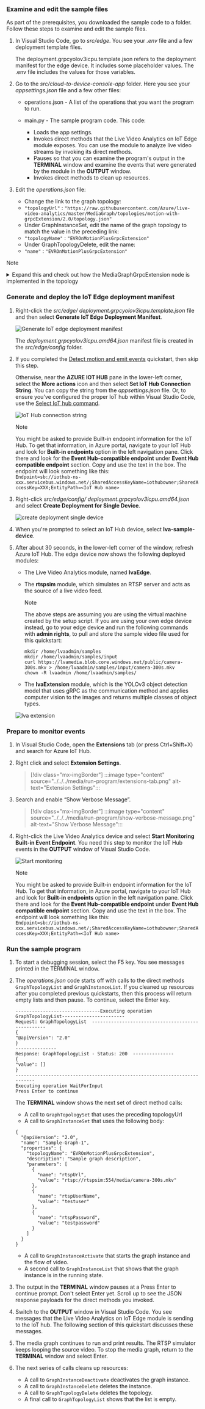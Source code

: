 ### Examine and edit the sample files

As part of the prerequisites, you downloaded the sample code to a folder. Follow these steps to examine and edit the sample files.

1. In Visual Studio Code, go to *src/edge*. You see your *.env* file and a few deployment template files.

    The deployment.grpcyolov3icpu.template.json refers to the deployment manifest for the edge device. It includes some placeholder values. The .env file includes the values for those variables.
1. Go to the *src/cloud-to-device-console-app* folder. Here you see your *appsettings.json* file and a few other files:
    
    * operations.json - A list of the operations that you want the program to run.
    * main.py - The sample program code. This code:

        * Loads the app settings.
        * Invokes direct methods that the Live Video Analytics on IoT Edge module exposes. You can use the module to analyze live video streams by invoking its direct methods.
        * Pauses so that you can examine the program's output in the **TERMINAL** window and examine the events that were generated by the module in the **OUTPUT** window.
        * Invokes direct methods to clean up resources.
1. Edit the *operations.json* file:
 
    * Change the link to the graph topology:
    * `"topologyUrl"` : `"https://raw.githubusercontent.com/Azure/live-video-analytics/master/MediaGraph/topologies/motion-with-grpcExtension/2.0/topology.json"`
    * Under GraphInstanceSet, edit the name of the graph topology to match the value in the preceding link:
    * `"topologyName"` : `"EVROnMotionPlusGrpcExtension"`
    * Under GraphTopologyDelete, edit the name:
    * `"name"` : `"EVROnMotionPlusGrpcExtension"`

> [!NOTE]
> <p>
> <details>
> <summary>Expand this and check out how the MediaGraphGrpcExtension node is implemented in the topology</summary>
> <pre><code>
> {
> 	"@type": "#Microsoft.Media.MediaGraphGrpcExtension",
> 	"name": "grpcExtension",
> 	"endpoint": {
> 		"@type": "#Microsoft.Media.MediaGraphUnsecuredEndpoint",
> 		"url": "${grpcExtensionAddress}",
> 		"credentials": {
> 			"@type": "#Microsoft.Media.MediaGraphUsernamePasswordCredentials",
> 			"username": "${grpcExtensionUserName}",
> 			"password": "${grpcExtensionPassword}"
> 		}
> 	},
> 	"dataTransfer": {
> 		"mode": "sharedMemory",
> 		"SharedMemorySizeMiB": "256"
> 	},
> 	"image": {
> 		"scale": {
> 			"mode": "${imageScaleMode}",
> 			"width": "${frameWidth}",
> 			"height": "${frameHeight}"
> 		},
> 		"format": {
> 			"@type": "#Microsoft.Media.MediaGraphImageFormatEncoded",
> 			"encoding": "${imageEncoding}",
> 			"quality": "${imageQuality}"
> 		}
> 	},
> 	"inputs": [
> 		{
> 			"nodeName": "motionDetection"
> 		}
> 	]
> }          
> </code></pre>
> </details>    
> </p>
    
### Generate and deploy the IoT Edge deployment manifest

1. Right-click the *src/edge/* *deployment.grpcyolov3icpu.template.json* file and then select **Generate IoT Edge Deployment Manifest**.

    ![Generate IoT edge deployment manifest](../../../media/quickstarts/generate-iot-edge-deployment-manifest-grpc.png)

    The *deployment.grpcyolov3icpu.amd64.json* manifest file is created in the *src/edge/config* folder.
1. If you completed the [Detect motion and emit events](../../../detect-motion-emit-events-quickstart.md) quickstart, then skip this step.

    Otherwise, near the **AZURE IOT HUB** pane in the lower-left corner, select the **More actions** icon and then select **Set IoT Hub Connection String**. You can copy the string from the *appsettings.json* file. Or, to ensure you've configured the proper IoT hub within Visual Studio Code, use the [Select IoT hub command](https://github.com/Microsoft/vscode-azure-iot-toolkit/wiki/Select-IoT-Hub).

    ![IoT Hub connection string](../../../media/quickstarts/iot-hub-connection-string-grpc.png)

    > [!NOTE]
    > You might be asked to provide Built-in endpoint information for the IoT Hub. To get that information, in Azure portal, navigate to your IoT Hub and look for **Built-in endpoints** option in the left navigation pane. Click there and look for the **Event Hub-compatible endpoint** under **Event Hub compatible endpoint** section. Copy and use the text in the box. The endpoint will look something like this:  
        ```
        Endpoint=sb://iothub-ns-xxx.servicebus.windows.net/;SharedAccessKeyName=iothubowner;SharedAccessKey=XXX;EntityPath=<IoT Hub name>
        ```

1. Right-click *src/edge/config/* *deployment.grpcyolov3icpu.amd64.json* and select **Create Deployment for Single Device**.

    ![create deployment single device](../../../media/quickstarts/create-deployment-single-device-grpc.png)

1. When you're prompted to select an IoT Hub device, select **lva-sample-device**.
1. After about 30 seconds, in the lower-left corner of the window, refresh Azure IoT Hub. The edge device now shows the following deployed modules:

    * The Live Video Analytics module, named **lvaEdge**.
    * The **rtspsim** module, which simulates an RTSP server and acts as the source of a live video feed.

        > [!NOTE]
        > The above steps are assuming you are using the virtual machine created by the setup script. If you are using your own edge device instead, go to your edge device and run the following commands with **admin rights**, to pull and store the sample video file used for this quickstart:  

        ```
        mkdir /home/lvaadmin/samples
        mkdir /home/lvaadmin/samples/input    
        curl https://lvamedia.blob.core.windows.net/public/camera-300s.mkv > /home/lvaadmin/samples/input/camera-300s.mkv  
        chown -R lvaadmin /home/lvaadmin/samples/  
        ```
    * The **lvaExtension** module, which is the YOLOv3 object detection model that uses gRPC as the communication method and applies computer vision to the images and returns multiple classes of object types.
    
    ![lva extension](../../../media/quickstarts/lvaextension-grpc.png)

### Prepare to monitor events

1. In Visual Studio Code, open the **Extensions** tab (or press Ctrl+Shift+X) and search for Azure IoT Hub.
1. Right click and select **Extension Settings**.

    > [!div class="mx-imgBorder"]
    > :::image type="content" source="../../../media/run-program/extensions-tab.png" alt-text="Extension Settings":::
1. Search and enable “Show Verbose Message”.

    > [!div class="mx-imgBorder"]
    > :::image type="content" source="../../../media/run-program/show-verbose-message.png" alt-text="Show Verbose Message":::
1. Right-click the Live Video Analytics device and select **Start Monitoring Built-in Event Endpoint**. You need this step to monitor the IoT Hub events in the **OUTPUT** window of Visual Studio Code.

   ![Start monitoring](../../../media/quickstarts/start-monitoring-built-event-endpoint-grpc.png)

    > [!NOTE]
    > You might be asked to provide Built-in endpoint information for the IoT Hub. To get that information, in Azure portal, navigate to your IoT Hub and look for **Built-in endpoints** option in the left navigation pane. Click there and look for the **Event Hub-compatible endpoint** under **Event Hub compatible endpoint** section. Copy and use the text in the box. The endpoint will look something like this:  
        ```
        Endpoint=sb://iothub-ns-xxx.servicebus.windows.net/;SharedAccessKeyName=iothubowner;SharedAccessKey=XXX;EntityPath=<IoT Hub name>
        ```
### Run the sample program

1. To start a debugging session, select the F5 key. You see messages printed in the TERMINAL window.
1. The *operations.json* code starts off with calls to the direct methods `GraphTopologyList` and `GraphInstanceList`. If you cleaned up resources after you completed previous quickstarts, then this process will return empty lists and then pause. To continue, select the Enter key.
    
    ```
    -------------------------------Executing operation GraphTopologyList-----------------------  
    Request: GraphTopologyList  --------------------------------------------------
    {
    "@apiVersion": "2.0"
    }
    ---------------  
    Response: GraphTopologyList - Status: 200  ---------------
    {
    "value": []
    }
    --------------------------------------------------------------------------
    Executing operation WaitForInput
    Press Enter to continue
    ```
    
    The **TERMINAL** window shows the next set of direct method calls:
    
    * A call to `GraphTopologySet` that uses the preceding topologyUrl
    * A call to `GraphInstanceSet` that uses the following body:
    
    ```
    {
      "@apiVersion": "2.0",
      "name": "Sample-Graph-1",
      "properties": {
        "topologyName": "EVROnMotionPlusGrpcExtension",
        "description": "Sample graph description",
        "parameters": [
          {
            "name": "rtspUrl",
            "value": "rtsp://rtspsim:554/media/camera-300s.mkv"
          },
          {
            "name": "rtspUserName",
            "value": "testuser"
          },
          {
            "name": "rtspPassword",
            "value": "testpassword"
          }
        ]
      }
    }
    ```
    
    * A call to `GraphInstanceActivate` that starts the graph instance and the flow of video.
    * A second call to `GraphInstanceList` that shows that the graph instance is in the running state.
1. The output in the **TERMINAL** window pauses at a Press Enter to continue prompt. Don't select Enter yet. Scroll up to see the JSON response payloads for the direct methods you invoked.
1. Switch to the **OUTPUT** window in Visual Studio Code. You see messages that the Live Video Analytics on IoT Edge module is sending to the IoT hub. The following section of this quickstart discusses these messages.
1. The media graph continues to run and print results. The RTSP simulator keeps looping the source video. To stop the media graph, return to the **TERMINAL** window and select Enter.
1. The next series of calls cleans up resources:
    
    * A call to `GraphInstanceDeactivate` deactivates the graph instance.
    * A call to `GraphInstanceDelete` deletes the instance.
    * A call to `GraphTopologyDelete` deletes the topology.
    * A final call to `GraphTopologyList` shows that the list is empty.

